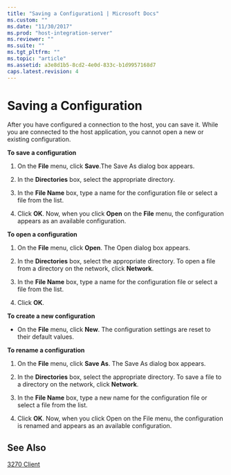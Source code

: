 ```yaml
---
title: "Saving a Configuration1 | Microsoft Docs"
ms.custom: ""
ms.date: "11/30/2017"
ms.prod: "host-integration-server"
ms.reviewer: ""
ms.suite: ""
ms.tgt_pltfrm: ""
ms.topic: "article"
ms.assetid: a3e8d1b5-8cd2-4e0d-833c-b1d9957168d7
caps.latest.revision: 4
---
```

# Saving a Configuration
After you have configured a connection to the host, you can save it. While you are connected to the host application, you cannot open a new or existing configuration.  
  
 **To save a configuration**  
  
1.  On the **File** menu, click **Save**.The Save As dialog box appears.  
  
2.  In the **Directories** box, select the appropriate directory.  
  
3.  In the **File Name** box, type a name for the configuration file or select a file from the list.  
  
4.  Click **OK**. Now, when you click **Open** on the **File** menu, the configuration appears as an available configuration.  
  
 **To open a configuration**  
  
1.  On the **File** menu, click **Open**. The Open dialog box appears.  
  
2.  In the **Directories** box, select the appropriate directory. To open a file from a directory on the network, click **Network**.  
  
3.  In the **File Name** box, type a name for the configuration file or select a file from the list.  
  
4.  Click **OK**.  
  
 **To create a new configuration**  
  
-   On the **File** menu, click **New**. The configuration settings are reset to their default values.  
  
 **To rename a configuration**  
  
1.  On the **File** menu, click **Save As**. The Save As dialog box appears.  
  
2.  In the **Directories** box, select the appropriate directory. To save a file to a directory on the network, click **Network**.  
  
3.  In the **File Name** box, type a new name for the configuration file or select a file from the list.  
  
4.  Click **OK**. Now, when you click Open on the File menu, the configuration is renamed and appears as an available configuration.  
  
## See Also  
 [3270 Client](../HIS2010/3270-client1.md)